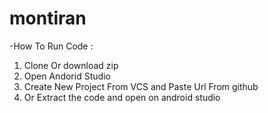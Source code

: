 # montiran
-How To Run Code :
1. Clone Or download zip
2. Open Andorid Studio
3. Create New Project From VCS and Paste Url From github
4. Or Extract the code and open on android studio
